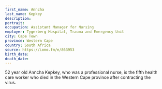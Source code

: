 ```yaml
---
first_name: Anncha
last_name: Kepkey
description: 
portrait: 
occupation: Assistant Manager for Nursing
employer: Tygerberg Hospital, Trauma and Emergency Unit
city: Cape Town
province: Western Cape
country: South Africa
source: https://iono.fm/e/863953
birth_date: 
death_date: 
---
```


52 year old Anncha Kepkey, who was a professional nurse, is the fifth health care worker who died in the Western Cape province after contracting the virus.